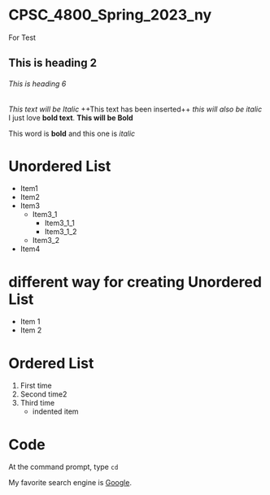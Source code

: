# CPSC_4800_Spring_2023_ny
For Test


## This is heading 2
###### This is heading 6

*This text will be Italic*
++This text has been inserted++
_this will also be italic_
I just love **bold text**.
__This will be Bold__

This word is **bold** and this one is *italic*

# Unordered List
* Item1
* Item2
* Item3
    * Item3_1
        - Item3_1_1
        - Item3_1_2
    * Item3_2
* Item4
# different way for creating Unordered List
- Item 1
- Item 2
# Ordered List
1. First time
2. Second time2
3. Third time
    - indented item
# Code
At the command prompt, type `cd`

My favorite search engine is [Google](https://www.google.com).
